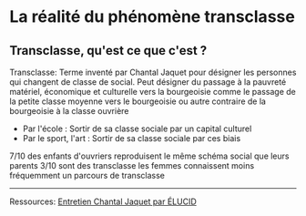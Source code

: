 # La réalité du phénomène transclasse

## Transclasse, qu'est ce que c'est ?

Transclasse: Terme inventé par Chantal Jaquet pour désigner les personnes qui changent de classe de social. 
Peut désigner du passage à la pauvreté matériel, économique et culturelle vers la bourgeoisie comme le passage de la petite classe moyenne vers le bourgeoisie ou autre contraire de la bourgeoisie à la classe ouvrière

- Par l'école : Sortir de sa classe sociale par un capital culturel
- Par le sport, l'art : Sortir de sa classe sociale par ces biais

7/10 des enfants d'ouvriers reproduisent le même schéma social que leurs parents
3/10 sont des transclasse
les femmes connaissent moins fréquemment un parcours de transclasse 



____
Ressources: [Entretien Chantal Jaquet par ÉLUCID](https://www.youtube.com/watch?v=UYlPBgANZ_k)
